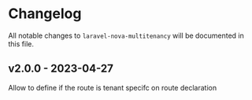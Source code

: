 # Changelog

All notable changes to `laravel-nova-multitenancy` will be documented in this file.

## v2.0.0 - 2023-04-27

Allow to define if the route is tenant specifc on route declaration
